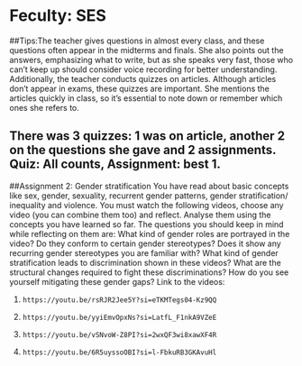 # Feculty: SES
##Tips:The teacher gives questions in almost every class, and these questions often appear in the midterms and finals. She also points out the answers, emphasizing what to write, but as she speaks very fast, those who can’t keep up should consider voice recording for better understanding. Additionally, the teacher conducts quizzes on articles. Although articles don’t appear in exams, these quizzes are important. She mentions the articles quickly in class, so it’s essential to note down or remember which ones she refers to.
## There was 3 quizzes: 1 was on article, another 2 on the questions she gave and 2 assignments. Quiz: All counts, Assignment: best 1.
##Assignment 2: Gender stratification
You have read about basic concepts like sex, gender, sexuality, recurrent gender patterns, gender stratification/ inequality and violence. You must watch the following videos, choose any video (you can combine them too) and reflect. Analyse them using the concepts you have learned so far. The questions you should keep in mind while reflecting on them are:
What kind of gender roles are portrayed in the video?
Do they conform to certain gender stereotypes?
Does it show any recurring gender stereotypes you are familiar with?
What kind of gender stratification leads to discrimination shown in these videos?
What are the structural changes required to fight these discriminations?
How do you see yourself mitigating these gender gaps?
Link to the videos:
1.     https://youtu.be/rsRJR2Jee5Y?si=eTKMTegs04-Kz9QQ
2.     https://youtu.be/yyiEmvOpxNs?si=LatfL_F1nkA9VZeE
3.     https://youtu.be/vSNvoW-Z8PI?si=2wxQF3wi8xawXF4R
4.     https://youtu.be/6R5uyssoOBI?si=l-FbkuRB3GKAvuHl
